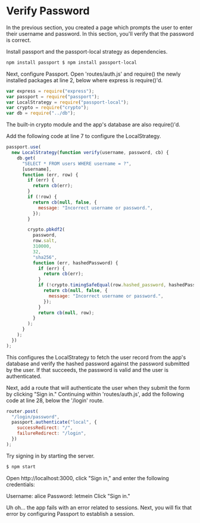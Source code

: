 # Verify Password

In the previous section, you created a page which prompts the user to enter their username and password. In this section, you'll verify that the password is correct.

Install passport and the passport-local strategy as dependencies.

```sh
npm install passport $ npm install passport-local
```

Next, configure Passport. Open 'routes/auth.js' and require() the newly installed packages at line 2, below where express is require()'d.

```js
var express = require("express");
var passport = require("passport");
var LocalStrategy = require("passport-local");
var crypto = require("crypto");
var db = require("../db");
```

The built-in crypto module and the app's database are also require()'d.

Add the following code at line 7 to configure the LocalStrategy.

```js
passport.use(
  new LocalStrategy(function verify(username, password, cb) {
    db.get(
      "SELECT * FROM users WHERE username = ?",
      [username],
      function (err, row) {
        if (err) {
          return cb(err);
        }
        if (!row) {
          return cb(null, false, {
            message: "Incorrect username or password.",
          });
        }

        crypto.pbkdf2(
          password,
          row.salt,
          310000,
          32,
          "sha256",
          function (err, hashedPassword) {
            if (err) {
              return cb(err);
            }
            if (!crypto.timingSafeEqual(row.hashed_password, hashedPassword)) {
              return cb(null, false, {
                message: "Incorrect username or password.",
              });
            }
            return cb(null, row);
          }
        );
      }
    );
  })
);
```

This configures the LocalStrategy to fetch the user record from the app's database and verify the hashed password against the password submitted by the user. If that succeeds, the password is valid and the user is authenticated.

Next, add a route that will authenticate the user when they submit the form by clicking "Sign in." Continuing within 'routes/auth.js', add the following code at line 28, below the '/login' route.

```js
router.post(
  "/login/password",
  passport.authenticate("local", {
    successRedirect: "/",
    failureRedirect: "/login",
  })
);
```

Try signing in by starting the server.

```js
$ npm start
```

Open http://localhost:3000, click "Sign in," and enter the following credentials:

Username: alice
Password: letmein
Click "Sign in."

Uh oh... the app fails with an error related to sessions. Next, you will fix that error by configuring Passport to establish a session.
